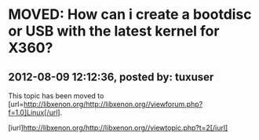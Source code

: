 # MOVED: How can i create a bootdisc or USB with the latest kernel for X360?

## 2012-08-09 12:12:36, posted by: tuxuser

This topic has been moved to [url=http://libxenon.org/http://libxenon.org//viewforum.php?f=1.0]Linux[/url].  
   
 [iurl]http://libxenon.org/http://libxenon.org//viewtopic.php?t=2[/iurl]